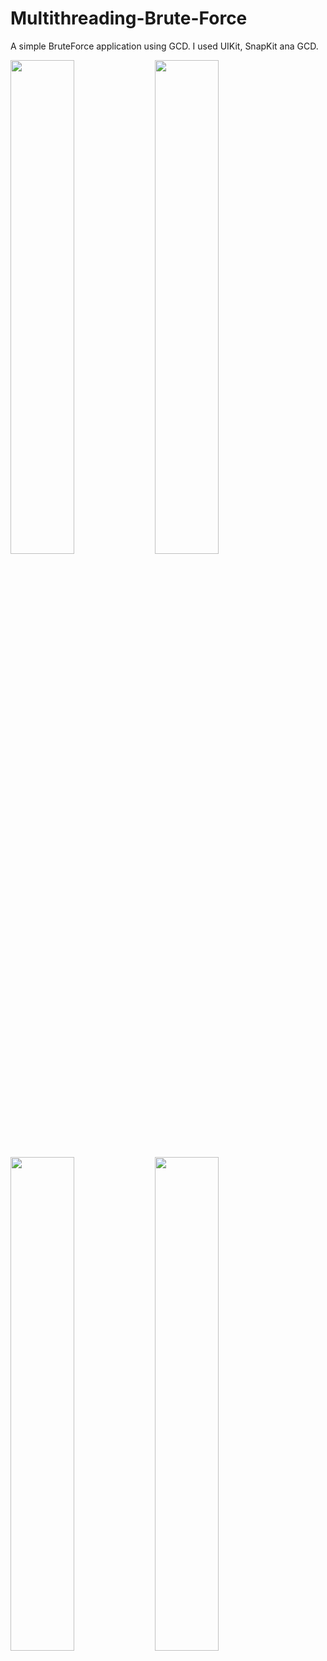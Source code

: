 # Multithreading-Brute-Force

A simple BruteForce application using GCD. 
I used UIKit, SnapKit ana GCD.

<img src="https://user-images.githubusercontent.com/22889898/197638716-40022074-beac-43d0-928f-be0d3a62c43d.png" width="45%"></img>
<img src="https://user-images.githubusercontent.com/22889898/197638735-bfaa3555-c66a-4ac5-8a67-dd360dd6429d.png" width="45%"></img>
<img src="https://user-images.githubusercontent.com/22889898/197638756-f9e55270-ea5e-4f9f-951f-ada74fb1b6a4.png" width="45%"></img>
<img src="https://user-images.githubusercontent.com/22889898/197642564-9c27097b-3529-4ed2-b5bc-27f53ac7363b.png" width="45%"></img> 
